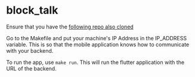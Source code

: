 # block_talk

Ensure that you have the [following repo also cloned](https://github.com/taheralfayad/blocktalk_backend) 

Go to the Makefile and put your machine's IP Address in the IP_ADDRESS variable. This is so that the mobile application knows how to communicate with your backend.

To run the app, use `make run`. This will run the flutter application with the URL of the backend.